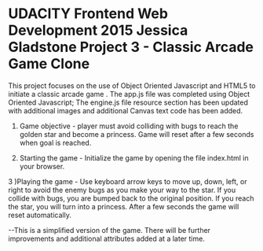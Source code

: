 UDACITY Frontend Web Development 2015
Jessica Gladstone
Project 3 - Classic Arcade Game Clone
===============================

This project focuses on the use of Object Oriented Javascript and HTML5 to initiate a classic arcade game .
The app.js file was completed using Object Oriented Javascript; The engine.js file resource section has been updated with additional images 
and additional Canvas text code has been added. 

1) Game objective - player must avoid colliding with bugs to reach the golden star and become a princess. Game will reset after a few seconds when goal is reached.

2) Starting the game - Initialize the game by opening the file index.html in your browser. 

3 )Playing the game -  Use keyboard arrow keys to move up, down, left, or right to avoid the enemy bugs as you make your way to the star.
   If you collide with bugs, you are bumped back to the original position. If you reach the star, you will turn into a princess. After a few seconds 
   the game will reset automatically.

 --This is a simplified version of the game. There will be further improvements and additional attributes added at a later time.

